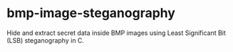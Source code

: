 # bmp-image-steganography
Hide and extract secret data inside BMP images using Least Significant Bit (LSB) steganography in C.
